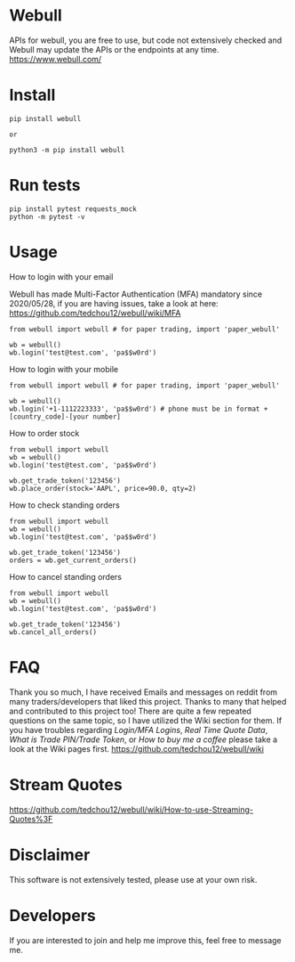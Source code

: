 # Webull
APIs for webull, you are free to use, but code not extensively checked and Webull may update the APIs or the endpoints at any time.
https://www.webull.com/


# Install

```
pip install webull

or

python3 -m pip install webull
```

# Run tests

```
pip install pytest requests_mock
python -m pytest -v
```

# Usage

How to login with your email

Webull has made Multi-Factor Authentication (MFA) mandatory since 2020/05/28, if you are having issues, take a look at here:
https://github.com/tedchou12/webull/wiki/MFA

```
from webull import webull # for paper trading, import 'paper_webull'

wb = webull()
wb.login('test@test.com', 'pa$$w0rd')

```

How to login with your mobile
```
from webull import webull # for paper trading, import 'paper_webull'

wb = webull()
wb.login('+1-1112223333', 'pa$$w0rd') # phone must be in format +[country_code]-[your number]

```

How to order stock
```
from webull import webull
wb = webull()
wb.login('test@test.com', 'pa$$w0rd')

wb.get_trade_token('123456')
wb.place_order(stock='AAPL', price=90.0, qty=2)
```

How to check standing orders
```
from webull import webull
wb = webull()
wb.login('test@test.com', 'pa$$w0rd')

wb.get_trade_token('123456')
orders = wb.get_current_orders()
```

How to cancel standing orders
```
from webull import webull
wb = webull()
wb.login('test@test.com', 'pa$$w0rd')

wb.get_trade_token('123456')
wb.cancel_all_orders()
```

# FAQ
Thank you so much, I have received Emails and messages on reddit from many traders/developers that liked this project. Thanks to many that helped and contributed to this project too! There are quite a few repeated questions on the same topic, so I have utilized the Wiki section for them. If you have troubles regarding *Login/MFA Logins*, *Real Time Quote Data*, *What is Trade PIN/Trade Token*, or *How to buy me a coffee* please take a look at the Wiki pages first. https://github.com/tedchou12/webull/wiki

# Stream Quotes
https://github.com/tedchou12/webull/wiki/How-to-use-Streaming-Quotes%3F

# Disclaimer
This software is not extensively tested, please use at your own risk.

# Developers
If you are interested to join and help me improve this, feel free to message me.
